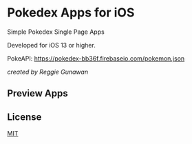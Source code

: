 # Pokedex Apps for iOS 

Simple Pokedex Single Page Apps 

Developed for iOS 13 or higher.

PokeAPI: https://pokedex-bb36f.firebaseio.com/pokemon.json

*created by Reggie Gunawan*

## Preview Apps

## License
[MIT](https://choosealicense.com/licenses/mit/)
